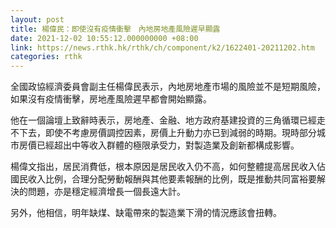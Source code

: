 ```yaml
---
layout: post
title: 楊偉民：即使沒有疫情衝擊　內地房地產風險遲早顯露
date: 2021-12-02 10:55:12.000000000 +08:00
link: https://news.rthk.hk/rthk/ch/component/k2/1622401-20211202.htm
categories: rthk
---
```


全國政協經濟委員會副主任楊偉民表示，內地房地產市場的風險並不是短期風險，如果沒有疫情衝擊，房地產風險遲早都會開始顯露。

他在一個論壇上致辭時表示，房地產、金融、地方政府基建投資的三角循環已經走不下去，即使不考慮房價調控因素，房價上升動力亦已到減弱的時期。現時部分城市房價已經超出中等收入群體的極限承受力，對製造業及創新都構成影響。

楊偉文指出，居民消費低，根本原因是居民收入仍不高，如何整體提高居民收入佔國民收入比例，合理分配勞動報酬與其他要素報酬的比例，既是推動共同富裕要解決的問題，亦是穩定經濟增長一個長遠大計。

另外，他相信，明年缺煤、缺電帶來的製造業下滑的情況應該會扭轉。
